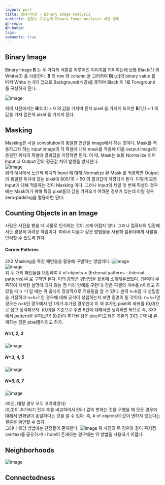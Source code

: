```yaml
---
layout: post
title: 컴퓨터비젼 - Binary Image Analysis
subtitle: 김창수 교수님의 Binary Image Analysis 내용 정리
gh-repo: 
gh-badge: 
tags: 
comments: true
---
```


## Binary Image  

 Binary Image **B** 는 두 가지의 색깔로 이루어진 이미지를 의미하는데 보통 Black(1) 과 White(0) 를 사용한다. **B** 의 row 와 column 을 고려하여 **B**[r,c]의 binary value 를 따져 White 는 0의 값으로 Background(배경)를 뜻하며 Black 이 1로 Foreground 를 구성하게 된다. 

![image](https://user-images.githubusercontent.com/32359257/223438270-424d89b6-06b5-4cee-96ed-f71e51fc3661.png)

 위의 사진에서는 **B**[0,0] = 0 의 값을 가지며 흰색 pixel 을 가지게 되지만 **B**[1,1] = 1 의 값을 가져 검은색 pixel 을 가지게 된다.  

## Masking
 Masking은 사실 convolution과 동일한 연산을 image에서 하는 것이다. Mask를 적용하고자 하는 input image의 각 픽셀에 대해 mask를 적용해 이를 output image의 동일한 위치의 픽셀에 결과값을 저장하면 된다. 이 때, Mask는 보통 Normalize 되어 Input 과 Output 간의 평균값 차이 발생을 방지한다.  
![image](https://user-images.githubusercontent.com/32359257/223449857-837803af-2d8f-4a8f-aaed-665277f9ce22.png)  
위의 예시에서 노란색 위치의 Input 에 대해 Normalize 된 Mask 를 적용하면 Output의 동일한 위치에 있는 pixel에 800/16 = 50 의 결과값이 저장되게 된다. 이렇게 모든 Input에 대해 적용하는 것이 Masking 이다. 그러나 Input의 제일 첫 번째 픽셀의 경우에는 Mask하기 위해 특정 pixel들의 값을 가져오기 어려운 경우가 있는데 이럴 경우 zero-padding을 활용하면 된다.
 
## Counting Objects in an Image  
 사람은 사진을 봤을 때 사물로 인식하는 것이 크게 어렵지 않다. 그러나 컴퓨터의 입장에서는 굉장히 어려운 작업이다. 따라서 다음과 같은 방법들을 사용해 컴퓨터에게 사물을 인식할 수 있도록 한다.  
#### Corner Patterns
 2X2 Masking을 특정 패턴들을 활용해 구별하는 방법이다. 
![image](https://user-images.githubusercontent.com/32359257/223445427-646f7c37-a62b-45e4-92c5-40df86ef7576.png)  
![image](https://user-images.githubusercontent.com/32359257/223445798-94e3a5df-dd9f-47f2-b24f-84c19f45d23b.png)  
 위 두 개의 패턴들을 대입하여 # of objects = (External patterns - Internal patterns)/4 로 구하면 된다. 이의 증명은 귀납법을 활용해 소개해주셨었다. (필력이 부족하여 자세한 설명이 되지 않는 점 미리 양해를 구한다)
 검은 픽셀의 개수를 n이라고 하였을 때 n =1 일 때는 위 공식이 정상적으로 적용됨을 알 수 있다. 만약 n=k일 때 성립함을 가정하고 n=k+1 인 경우에 대해 공식이 성립하는지 보면 증명이 될 것이다. n=k+1인 경우는 n=k인 경우에서 단 1개가 추가된 경우인데 이 때 추가된 pixel의 좌표를 (0,0)으로 잡고 생각해보자. (0,0)을 기준으로 주변 8칸에 대해서만 생각하면 되므로 즉, 3X3 에서 pattern을 살펴보자! (0,0)이 추가될 검은 pixel이고 N은 기존의 3X3 구역 내 존재하는 검은 pixel들이라고 하자.
##### N=1, 2, 3
![image](https://user-images.githubusercontent.com/32359257/223446503-aac8ac5f-d526-4c07-b884-5789263c98d3.png)  
##### N=3, 4, 5
![image](https://user-images.githubusercontent.com/32359257/223446556-836aa89b-3ffd-4f05-9c9f-f1bd9aeae2e1.png)  
##### N=5, 6, 7
![image](https://user-images.githubusercontent.com/32359257/223446611-032129d0-2435-45e9-bf7f-0201c8433fdd.png)  

(회전, 대칭 경우 모두 고려하였다)  
(0,0)이 추가되기 전과 후를 비교하여서 E와 I 값이 변하는 것을 구했을 때 모든 경우에 대해서 변화량이 동일하다는 것을 알 수 있다. 즉, # of objects의 값이 변하지 않는다는 결론을 확인할 수 있다.  
 그러나 해당 방법에는 단점들이 존재한다.
 ![image](https://user-images.githubusercontent.com/32359257/223454246-c64f2559-b81e-4c38-9165-d74421990181.png) 
위 사진의 두 경우와 같이 꼭지점(vertex)를 공유하거나 hole이 존재하는 경우에는 위 방법을 사용하기 어렵다.

## Neighborhoods
![image](https://user-images.githubusercontent.com/32359257/223455492-4a739baf-0edb-42f1-91ea-24cb10c6351d.png)

## Connectedness








